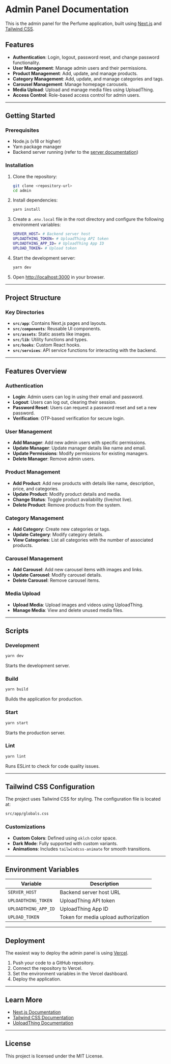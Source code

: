 # Admin Panel Documentation

This is the admin panel for the Perfume application, built using [Next.js](https://nextjs.org) and [Tailwind CSS](https://tailwindcss.com).

## Features

- **Authentication**: Login, logout, password reset, and change password functionality.
- **User Management**: Manage admin users and their permissions.
- **Product Management**: Add, update, and manage products.
- **Category Management**: Add, update, and manage categories and tags.
- **Carousel Management**: Manage homepage carousels.
- **Media Upload**: Upload and manage media files using UploadThing.
- **Access Control**: Role-based access control for admin users.

---

## Getting Started

### Prerequisites

- Node.js (v18 or higher)
- Yarn package manager
- Backend server running (refer to the [server documentation](../server/README.md))

### Installation

1. Clone the repository:

   ```bash
   git clone <repository-url>
   cd admin
   ```

2. Install dependencies:

   ```bash
   yarn install
   ```

3. Create a `.env.local` file in the root directory and configure the following environment variables:

   ```bash
   SERVER_HOST= # Backend server host
   UPLOADTHING_TOKEN= # UploadThing API token
   UPLOADTHING_APP_ID= # UploadThing App ID
   UPLOAD_TOKEN= # Upload token
   ```

4. Start the development server:

   ```bash
   yarn dev
   ```

5. Open [http://localhost:3000](http://localhost:3000) in your browser.

---

## Project Structure

### Key Directories

- **`src/app`**: Contains Next.js pages and layouts.
- **`src/components`**: Reusable UI components.
- **`src/assets`**: Static assets like images.
- **`src/lib`**: Utility functions and types.
- **`src/hooks`**: Custom React hooks.
- **`src/services`**: API service functions for interacting with the backend.

---

## Features Overview

### Authentication

- **Login**: Admin users can log in using their email and password.
- **Logout**: Users can log out, clearing their session.
- **Password Reset**: Users can request a password reset and set a new password.
- **Verification**: OTP-based verification for secure login.

### User Management

- **Add Manager**: Add new admin users with specific permissions.
- **Update Manager**: Update manager details like name and email.
- **Update Permissions**: Modify permissions for existing managers.
- **Delete Manager**: Remove admin users.

### Product Management

- **Add Product**: Add new products with details like name, description, price, and categories.
- **Update Product**: Modify product details and media.
- **Change Status**: Toggle product availability (live/not live).
- **Delete Product**: Remove products from the system.

### Category Management

- **Add Category**: Create new categories or tags.
- **Update Category**: Modify category details.
- **View Categories**: List all categories with the number of associated products.

### Carousel Management

- **Add Carousel**: Add new carousel items with images and links.
- **Update Carousel**: Modify carousel details.
- **Delete Carousel**: Remove carousel items.

### Media Upload

- **Upload Media**: Upload images and videos using UploadThing.
- **Manage Media**: View and delete unused media files.

---

## Scripts

### Development

```bash
yarn dev
```

Starts the development server.

### Build

```bash
yarn build
```

Builds the application for production.

### Start

```bash
yarn start
```

Starts the production server.

### Lint

```bash
yarn lint
```

Runs ESLint to check for code quality issues.

---

## Tailwind CSS Configuration

The project uses Tailwind CSS for styling. The configuration file is located at:

```bash
src/app/globals.css
```

### Customizations

- **Custom Colors**: Defined using `oklch` color space.
- **Dark Mode**: Fully supported with custom variants.
- **Animations**: Includes `tailwindcss-animate` for smooth transitions.

---

## Environment Variables

| Variable             | Description                          |
| -------------------- | ------------------------------------ |
| `SERVER_HOST`        | Backend server host URL              |
| `UPLOADTHING_TOKEN`  | UploadThing API token                |
| `UPLOADTHING_APP_ID` | UploadThing App ID                   |
| `UPLOAD_TOKEN`       | Token for media upload authorization |

---

## Deployment

The easiest way to deploy the admin panel is using [Vercel](https://vercel.com).

1. Push your code to a GitHub repository.
2. Connect the repository to Vercel.
3. Set the environment variables in the Vercel dashboard.
4. Deploy the application.

---

## Learn More

- [Next.js Documentation](https://nextjs.org/docs)
- [Tailwind CSS Documentation](https://tailwindcss.com/docs)
- [UploadThing Documentation](https://uploadthing.com/docs)

---

## License

This project is licensed under the MIT License.
